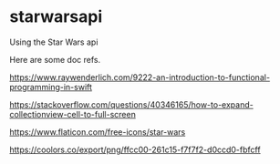 # starwarsapi
Using the Star Wars api 

Here are some doc refs.

https://www.raywenderlich.com/9222-an-introduction-to-functional-programming-in-swift

https://stackoverflow.com/questions/40346165/how-to-expand-collectionview-cell-to-full-screen

https://www.flaticon.com/free-icons/star-wars


https://coolors.co/export/png/ffcc00-261c15-f7f7f2-d0ccd0-fbfcff
